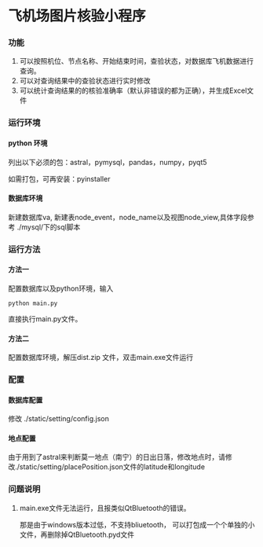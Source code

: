 # 飞机场图片核验小程序

### 功能

1. 可以按照机位、节点名称、开始结束时间，查验状态，对数据库飞机数据进行查询。
2. 可以对查询结果中的查验状态进行实时修改
3. 可以统计查询结果的的核验准确率（默认非错误的都为正确），并生成Excel文件



### 运行环境

#### python 环境

列出以下必须的包：astral，pymysql，pandas，numpy，pyqt5

如需打包，可再安装：pyinstaller

#### 数据库环境

新建数据库va, 新建表node_event，node_name以及视图node_view,具体字段参考 ./mysql/下的sql脚本



### 运行方法

#### 方法一

配置数据库以及python环境，输入

```
python main.py
```

直接执行main.py文件。

#### 方法二

配置数据库环境，解压dist.zip 文件，双击main.exe文件运行



### 配置

#### 数据库配置

修改 ./static/setting/config.json

#### 地点配置

由于用到了astral来判断莫一地点（南宁）的日出日落，修改地点时，请修改./static/setting/placePosition.json文件的latitude和longitude



### 问题说明

1. main.exe文件无法运行，且报类似QtBluetooth的错误。

   那是由于windows版本过低，不支持bliuetooth， 可以打包成一个个单独的小文件，再删除掉QtBluetooth.pyd文件



